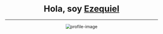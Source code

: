 <h1 align="center"><b>Hola, soy <a href=https://www.linkedin.com/in/ezequiel-bosco-5925661bb/" target="blank">Ezequiel</a></b></h1>

---

<p align="center">
  <img src="https://i.imgur.com/Yzmj3My.jpeg" alt="profile-image">
</p>
